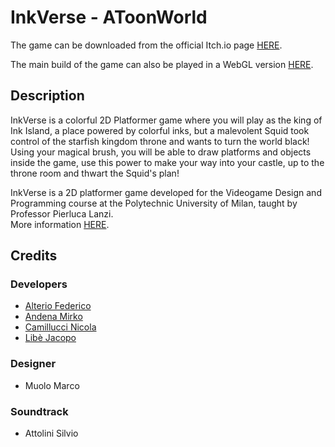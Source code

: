 # InkVerse - AToonWorld

The game can be downloaded from the official Itch.io page [HERE](https://polimi-game-collective.itch.io/a-toon-world).

The main build of the game can also be played in a WebGL version [HERE](https://skilleds.jartum.org/inkverse/main).

## Description

InkVerse is a colorful 2D Platformer game where you will play as the king of Ink Island, a place powered by colorful inks, but a malevolent Squid took control of the starfish kingdom throne and wants to turn the world black!
Using your magical brush, you will be able to draw platforms and objects inside the game, use this power to make your way into your castle, up to the throne room and thwart the Squid's plan!  

InkVerse is a 2D platformer game developed for the Videogame Design and Programming course at the Polytechnic University of Milan, taught by Professor Pierluca Lanzi.  
More information [HERE](http://www.polimigamecollective.org).

## Credits

### Developers

* [Alterio Federico](https://github.com/fedeAlterio)
* [Andena Mirko](https://github.com/MirkoAndena)
* [Camillucci Nicola](https://github.com/Camillucci)
* [Libè Jacopo](https://github.com/artumino)

### Designer

* Muolo Marco

### Soundtrack

* Attolini Silvio
